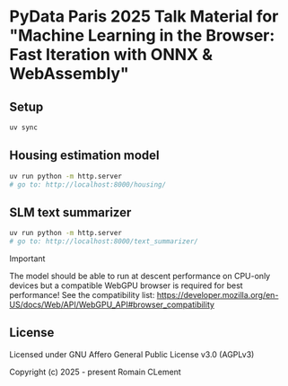 # PyData Paris 2025 Talk Material for "Machine Learning in the Browser: Fast Iteration with ONNX & WebAssembly"

## Setup

```bash
uv sync
```

## Housing estimation model

```bash
uv run python -m http.server
# go to: http://localhost:8000/housing/
```

## SLM text summarizer

```bash
uv run python -m http.server
# go to: http://localhost:8000/text_summarizer/
```

> [!IMPORTANT]
> The model should be able to run at descent performance on CPU-only devices
> but a compatible WebGPU browser is required for best performance!
> See the compatibility list: https://developer.mozilla.org/en-US/docs/Web/API/WebGPU_API#browser_compatibility

## License

Licensed under GNU Affero General Public License v3.0 (AGPLv3)

Copyright (c) 2025 - present  Romain CLement
